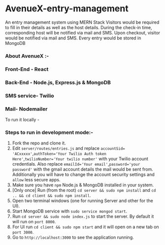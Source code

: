 # AvenueX-entry-management
An entry management system using MERN Stack
Visitors would be required to fill in their details as well as the host details.
During the check-in time, corresponding host will be notified via mail and SMS.
Upon checkout, visitor would be notified via mail and SMS.
Every entry would be stored in MongoDB



### About AvenueX :-
### Front-End - React

### Back-End - Node.js, Express.js & MongoDB
### SMS service- Twilio
### Mail- Nodemailer


To run it locally -

### Steps to run in development mode:-

1. Fork the repo and clone it.
2. Edit `server/routes/entries.js` and replace `accountSid= 'ACxxxxx'`,`authToken='Your Twilio Auth token Here'`,`twilioNumber='Your twilio number'` with your Twilio account credentials.
 Also replace `emailId='Your email'`,`password='your password'` with the gmail account details the mail would be sent from.
 Additionally you will have to change the account security settings and `allow` less secure apps.
2. Make sure you have `npm` Node.js & MongoDB installed in your system.
3. [Only once] Run (from the root) `cd server && sudo npm install` and `cd .. && cd client && sudo npm install`.
4. Open two terminal windows (one for running Server and other for the UI).
5. Start MongoDB service with `sudo service mongod start`. 
6. Run `cd server && sudo node index.js` to start the server. By default it will run on `port 8000`.
7. For UI run `cd client && sudo npm start` and it will open on a new tab on `port 3000`.
8. Go to `http://localhost:3000` to see the application running.

